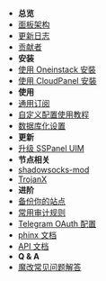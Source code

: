 - **总览**
- [面板架构](panel-component)
- [更新日志](release-note)
- [贡献者](contributors)
- **安装**
- [使用 Oneinstack 安裝](install-using-oneinstack)
- [使用 CloudPanel 安裝](install-using-cloudpanel-v2)
- **使用**
- [通用订阅](universal-subscription)
- [自定义配置使用教程](setup-custom-config)
- [数据库化设置](database-setting)
- **更新**
- [升级 SSPanel UIM](update)
- **节点相关**
- [shadowsocks-mod](shadowsocks-mod-install-script)
- [TrojanX](trojanx-install-script)
- **进阶**
- [备份你的站点](backup-your-site)
- [常用审计规则](useful-detect-rules)
- [Telegram OAuth 配置](setup-telegram-oauth)
- [phinx 文档](https://book.cakephp.org/phinx/0/en/index.html)
- [API 文档](https://github.com/sspanel-uim/API-documents)
- **Q & A**
- [魔改常见问题解答](q-and-a)
